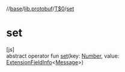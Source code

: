 //[base](../../../index.md)/[lib.protobuf](../index.md)/[T$0](index.md)/[set](set.md)

# set

[js]\
abstract operator fun [set](set.md)(key: [Number](https://kotlinlang.org/api/latest/jvm/stdlib/kotlin/-number/index.html), value: [ExtensionFieldInfo](../-extension-field-info/index.md)&lt;[Message](../-message/index.md)&gt;)
